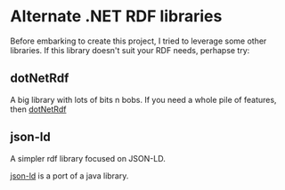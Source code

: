 ﻿
# Alternate .NET RDF libraries

Before embarking to create this project, I tried to leverage 
some other libraries. If this library doesn't suit your RDF needs,
perhapse try:

## dotNetRdf 
A big library with lots of bits n bobs.
If you need a whole pile of features, then
[dotNetRdf](https://github.com/dotnetrdf)

## json-ld
A simpler rdf library focused on JSON-LD.

[json-ld](https://github.com/linked-data-dotnet/json-ld.net) is a port of a java library. 
